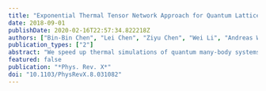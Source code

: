 ```yaml
---
title: "Exponential Thermal Tensor Network Approach for Quantum Lattice Models"
date: 2018-09-01
publishDate: 2020-02-16T22:57:34.822218Z
authors: ["Bin-Bin Chen", "Lei Chen", "Ziyu Chen", "Wei Li", "Andreas Weichselbaum"]
publication_types: ["2"]
abstract: "We speed up thermal simulations of quantum many-body systems in both one- (1D) and two-dimensional (2D) models in an exponential way by iteratively projecting the thermal density matrix $̂h̊o$=e-$βsphat$H onto itself. We refer to this scheme of doubling $β$ in each step of the imaginary time evolution as the exponential tensor renormalization group (XTRG). This approach is in stark contrast to conventional Trotter-Suzuki-type methods which evolve ̂o̊$ on a linear quasicontinuous grid in inverse temperature $β≡$1/T. As an aside, the large steps in XTRG allow one to swiftly jump across finite-temperature phase transitions, i.e., without the need to resolve each singularly expensive phase-transition point right away, e.g., when interested in low-energy behavior. A fine temperature resolution can be obtained, nevertheless, by using interleaved temperature grids. In general, XTRG can reach low temperatures exponentially fast and, thus, not only saves computational time but also merits better accuracy due to significantly fewer truncation steps. For similar reasons, we also find that the series expansion thermal tensor network approach benefits in both efficiency and precision, from the logarithmic temperature scale setup. We work in an (effective) 1D setting exploiting matrix product operators (MPOs), which allows us to fully and uniquely implement non-Abelian and Abelian symmetries to greatly enhance numerical performance. We use our XTRG machinery to explore the thermal properties of Heisenberg models on 1D chains and 2D square and triangular lattices down to low temperatures approaching ground-state properties. The entanglement properties, as well as the renormalization-group flow of entanglement spectra in MPOs, are discussed, where logarithmic entropies (approximately ln$β$) are shown in both spin chains and square-lattice models with gapless towers of states. We also reveal that XTRG can be employed to accurately simulate the Heisenberg XXZ model on the square lattice which undergoes a thermal phase transition. We determine its critical temperature based on thermal physical observables, as well as entanglement measures. Overall, we demonstrate that XTRG provides an elegant, versatile, and highly competitive approach to explore thermal properties, including finite-temperature thermal phase transitions as well as the different ordering tendencies at various temperature scales for frustrated systems."
featured: false
publication: "*Phys. Rev. X*"
doi: "10.1103/PhysRevX.8.031082"
---
```


